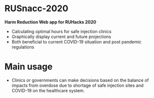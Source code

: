 # RUSnacc-2020
**Harm Reduction Web app for RUHacks 2020**

- Calculating optimal hours for safe injection clinics
- Graphically display current and future projections
- Both beneficial to current COVID-19 situation and post pandemic regulations

# Main usage

- Clinics or governments can make decisions based on the balance of impacts from overdose due to shortage of safe injection sites and COVID-19 on the healthcare system.
